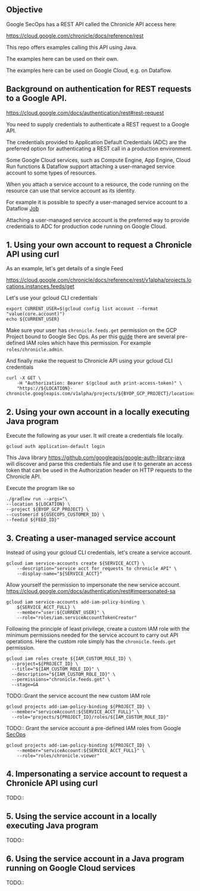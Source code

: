 ## Objective

Google SecOps has a REST API called the Chronicle API access here:

https://cloud.google.com/chronicle/docs/reference/rest

This repo offers examples calling this API using Java.

The examples here can be used on their own.

The examples here can be used on Google Cloud, e.g. on Dataflow.

## Background on authentication for REST requests to a Google API.

https://cloud.google.com/docs/authentication/rest#rest-request

You need to supply credentials to authenticate a REST request to a Google API.

The credentials provided to Application Default Credentials (ADC) are the
preferred option for authenticating a REST call in a production environment.

Some Google Cloud services, such as Compute Engine, App Engine,
Cloud Run functions & Dataflow support attaching a user-managed service account
to some types of resources.

When you attach a service account to a resource, the code running on the
resource can use that service account as its identity.

For example it is possible to specify a user-managed service account to a
Dataflow [Job](https://cloud.google.com/dataflow/docs/concepts/security-and-permissions#specifying_a_user-managed_controller_service_account)

Attaching a user-managed service account is the preferred way to provide
credentials to ADC for production code running on Google Cloud.

## 1. Using your own account to request a Chronicle API using curl

As an example, let's get details of a single Feed

https://cloud.google.com/chronicle/docs/reference/rest/v1alpha/projects.locations.instances.feeds/get

Let's use your gcloud CLI credentials
```shell
export CURRENT_USER=$(gcloud config list account --format "value(core.account)")
echo ${CURRENT_USER}
```

Make sure your user has ``chronicle.feeds.get`` permission on the GCP Project
bound to Google Sec Ops. As per this [guide](https://cloud.google.com/chronicle/docs/onboard/configure-feature-access)
there are several pre-defined IAM roles which have this permission. For
example ```roles/chronicle.admin```.

And finally make the request to Chronicle API using your gcloud CLI credentials
```shell
curl -X GET \
    -H "Authorization: Bearer $(gcloud auth print-access-token)" \
    "https://${LOCATION}-chronicle.googleapis.com/v1alpha/projects/${BYOP_GCP_PROJECT}/locations/${LOCATION}/instances/${GSECOPS_CUSTOMER_ID}/feeds/${FEED_ID}"
```

## 2. Using your own account in a locally executing Java program

Execute the following as your user. It will create a credentials file locally.

```shell
gcloud auth application-default login
```

This Java library https://github.com/googleapis/google-auth-library-java
will discover and parse this credentials file and use it to generate an access
token that can be used in the Authorization header on HTTP requests to
the Chronicle API.

Execute the program like so

```shell
./gradlew run --args="\
--location ${LOCATION} \
--project ${BYOP_GCP_PROJECT} \
--customerid ${GSECOPS_CUSTOMER_ID} \
--feedid ${FEED_ID}"
```



## 3. Creating a user-managed service account

Instead of using your gcloud CLI credentials, let's create a service account.

```shell
gcloud iam service-accounts create ${SERVICE_ACCT} \
    --description="service acct for requests to chronicle API" \
    --display-name="${SERVICE_ACCT}"
```

Allow yourself the permission to impersonate the new service account.
https://cloud.google.com/docs/authentication/rest#impersonated-sa

```shell
gcloud iam service-accounts add-iam-policy-binding \
    ${SERVICE_ACCT_FULL} \
    --member="user:${CURRENT_USER}" \
    --role="roles/iam.serviceAccountTokenCreator"
```

Following the principle of least privilege, create a custom IAM role with the
minimum permissions needed for the service account to carry out API operations.
Here the custom role simply has the ```chronicle.feeds.get``` permission.


```shell
gcloud iam roles create ${IAM_CUSTOM_ROLE_ID} \
  --project=${PROJECT_ID} \
  --title="${IAM_CUSTOM_ROLE_ID}" \
  --description="${IAM_CUSTOM_ROLE_ID}" \
  --permissions="chronicle.feeds.get" \
  --stage=GA
```

TODO::Grant the service account the new custom IAM role

```shell
gcloud projects add-iam-policy-binding ${PROJECT_ID} \
  --member="serviceAccount:${SERVICE_ACCT_FULL}" \
  --role="projects/${PROJECT_ID}/roles/${IAM_CUSTOM_ROLE_ID}"
```

TODO:: Grant the service account a pre-defined IAM roles from Google [SecOps](https://cloud.google.com/chronicle/docs/onboard/configure-feature-access)

```shell
gcloud projects add-iam-policy-binding ${PROJECT_ID} \
    --member="serviceAccount:${SERVICE_ACCT_FULL}" \
    --role="roles/chronicle.viewer"
```

## 4. Impersonating a service account to request a Chronicle API using curl

TODO::


## 5. Using the service account in a locally executing Java program

TODO::

## 6. Using the service account in a Java program running on Google Cloud services

TODO:: 





